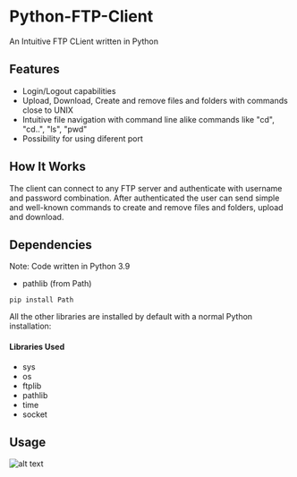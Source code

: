 # Python-FTP-Client
An Intuitive FTP CLient written in Python

## Features
* Login/Logout capabilities
* Upload, Download, Create and remove files and folders with commands close to UNIX
* Intuitive file navigation with command line alike commands like "cd", "cd..", "ls", "pwd"
* Possibility for using diferent port

## How It Works
The client can connect to any FTP server and authenticate with username and password combination. After authenticated the user can send simple and well-known commands to create and remove files and folders, upload and download.

## Dependencies
Note: Code written in Python 3.9

* pathlib (from Path)
```
pip install Path
```

All the other libraries are installed by default with a normal Python installation:

#### Libraries Used

* sys
* os
* ftplib
* pathlib
* time
* socket

## Usage


![alt text](https://github.com/j3z-repos/Python-FTP-Client/blob/main/Commands.png)
